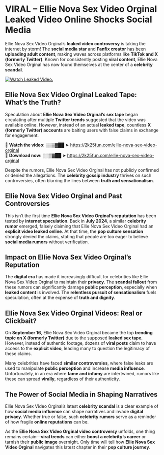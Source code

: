 # VIRAL – Ellie Nova Sex Video Orginal Leaked Video Online Shocks Social Media 

Ellie Nova Sex Video Orginal’s **leaked video controversy** is taking the internet by storm! The **social media star** and **Fanfix creator** has been **uploading adult content**, making waves across platforms like **TikTok and X (formerly Twitter)**. Known for consistently posting **viral content**, Ellie Nova Sex Video Orginal has now found themselves at the center of a **celebrity scandal**.  

[![Watch Leaked Video.](https://miro.medium.com/v2/resize:fit:828/format:webp/1*cilzJN44JGOrTw9NJCrNHA.gif "Watch Leaked Video")](https://2k25fun.com/ellie-nova-sex-video-orginal)

## **Ellie Nova Sex Video Orginal Leaked Tape: What’s the Truth?**  
Speculation about **Ellie Nova Sex Video Orginal’s sex tape** began circulating after multiple **Twitter trends** suggested that the video was available online. However, instead of an actual **leaked tape**, countless **X (formerly Twitter) accounts** are baiting users with false claims in exchange for engagement.  

🔹 **Watch the video:** ░░▒▓██ ➤ https://2k25fun.com/ellie-nova-sex-video-orginal  
🔹 **Download now:** ░░▒▓██ ➤ https://2k25fun.com/ellie-nova-sex-video-orginal  

Despite the rumors, Ellie Nova Sex Video Orginal has not publicly confirmed or denied the allegations. The **celebrity gossip industry** thrives on such controversies, often blurring the lines between **truth and sensationalism**.  

## **Ellie Nova Sex Video Orginal and Past Controversies**  
This isn’t the first time **Ellie Nova Sex Video Orginal’s reputation** has been tested by **internet speculation**. Back in **July 2024**, a similar **celebrity rumor** emerged, falsely claiming that Ellie Nova Sex Video Orginal had an **explicit video leaked online**. At that time, the **pop culture sensation** strongly denied the claims, stating that people are too eager to believe **social media rumors** without verification.  

## **Impact on Ellie Nova Sex Video Orginal’s Reputation**  
The **digital era** has made it increasingly difficult for celebrities like Ellie Nova Sex Video Orginal to maintain their **privacy**. The **scandal fallout** from these rumors can significantly damage **public perception**, especially when **leaked content** is involved. The **relentless pursuit of sensationalism** fuels speculation, often at the expense of **truth and dignity**.  

## **Ellie Nova Sex Video Orginal Videos: Real or Clickbait?**  
On **September 16**, Ellie Nova Sex Video Orginal became the top **trending topic on X (formerly Twitter)** due to the supposed **leaked sex tape**. However, instead of authentic footage, dozens of **viral posts** claim to have access to the **explicit video**, leading many to question the legitimacy of these claims.  

Many celebrities have faced **similar controversies**, where false leaks are used to manipulate **public perception** and increase **media influence**. Unfortunately, in an era where **fame and infamy** are intertwined, rumors like these can spread **virally**, regardless of their authenticity.  

## **The Power of Social Media in Shaping Narratives**  
Ellie Nova Sex Video Orginal’s latest **celebrity scandal** is a clear example of how **social media influence** can shape narratives and invade **digital privacy**. Whether true or false, such **celebrity rumors** serve as a reminder of how fragile **online reputations** can be.  

As the **Ellie Nova Sex Video Orginal video controversy** unfolds, one thing remains certain—**viral trends** can either **boost a celebrity’s career** or tarnish their **public image** overnight. Only time will tell how **Ellie Nova Sex Video Orginal** navigates this latest chapter in their **pop culture journey**. 